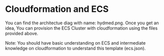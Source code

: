 # Cloudformation and ECS

You can find the architectue diag with name: hydmed.png. 
Once you get an idea, You can provision the ECS Cluster with cloudformation using the files provided above. 

Note: You should have basic understanding on ECS and intermediate knowledge on cloudformation to understand this template (ecs.json).
